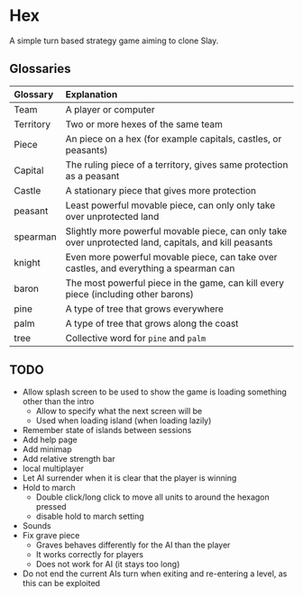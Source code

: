 # Hex

A simple turn based strategy game aiming to clone Slay.

## Glossaries

| Glossary  | Explanation                                                                                            |
| :-------- | :----------------------------------------------------------------------------------------------------- |
| Team      | A player or computer                                                                                   |
| Territory | Two or more hexes of the same team                                                                     |
| Piece     | An piece on a hex (for example capitals, castles, or peasants)                                         |
| Capital   | The ruling piece of a territory, gives same protection as a peasant                                    |
| Castle    | A stationary piece that gives more protection                                                          |
| peasant   | Least powerful movable piece, can only only take over unprotected land                                 |
| spearman  | Slightly more powerful movable piece, can only take over unprotected land, capitals, and kill peasants |
| knight    | Even more powerful movable piece, can take over castles, and everything a spearman can                 |
| baron     | The most powerful piece in the game, can kill every piece (including other barons)                     |
| pine      | A type of tree that grows everywhere                                                                   |
| palm      | A type of tree that grows along the coast                                                              |
| tree      | Collective word for `pine` and `palm`                                                                  |

## TODO

* Allow splash screen to be used to show the game is loading something other than the intro
  * Allow to specify what the next screen will be
  * Used when loading island (when loading lazily)
* Remember state of islands between sessions
* Add help page
* Add minimap
* Add relative strength bar
* local multiplayer
* Let AI surrender when it is clear that the player is winning
* Hold to march
  * Double click/long click to move all units to around the hexagon pressed
  * disable hold to march setting
* Sounds
* Fix grave piece
  * Graves behaves differently for the AI than the player
  * It works correctly for players
  * Does not work for AI (it stays too long)
* Do not end the current AIs turn when exiting and re-entering a level, as this can be exploited

